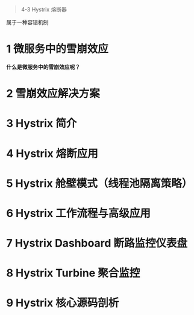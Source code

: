 > 4-3 Hystrix 熔断器

属于一种容错机制

# 1 微服务中的雪崩效应

**什么是微服务中的雪崩效应呢？**

# 2 雪崩效应解决方案

# 3 Hystrix 简介

# 4 Hystrix 熔断应用

# 5 Hystrix 舱壁模式（线程池隔离策略）

# 6 Hystrix 工作流程与高级应用

# 7 Hystrix Dashboard 断路监控仪表盘

# 8 Hystrix Turbine 聚合监控

# 9 Hystrix 核心源码剖析